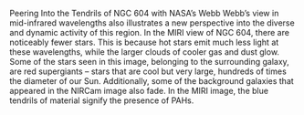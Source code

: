 Peering Into the Tendrils of NGC 604 with NASA’s Webb 
 Webb’s view in mid-infrared wavelengths also illustrates a new perspective into the diverse and dynamic activity of this region. In the MIRI view of NGC 604, there are noticeably fewer stars. This is because hot stars emit much less light at these wavelengths, while the larger clouds of cooler gas and dust glow. Some of the stars seen in this image, belonging to the surrounding galaxy, are red supergiants – stars that are cool but very large, hundreds of times the diameter of our Sun. Additionally, some of the background galaxies that appeared in the NIRCam image also fade. In the MIRI image, the blue tendrils of material signify the presence of PAHs.